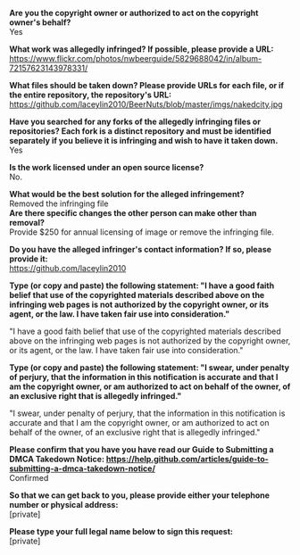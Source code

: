 **Are you the copyright owner or authorized to act on the copyright owner's behalf?**  
Yes

**What work was allegedly infringed? If possible, please provide a URL:**  
https://www.flickr.com/photos/nwbeerguide/5829688042/in/album-72157623143978331/

**What files should be taken down? Please provide URLs for each file, or if the entire repository, the repository's URL:**  
https://github.com/laceylin2010/BeerNuts/blob/master/imgs/nakedcity.jpg

**Have you searched for any forks of the allegedly infringing files or repositories? Each fork is a distinct repository and must be identified separately if you believe it is infringing and wish to have it taken down.**  
Yes

**Is the work licensed under an open source license?**  
No.

**What would be the best solution for the alleged infringement?**  
Removed the infringing file  
**Are there specific changes the other person can make other than removal?**    
Provide $250 for annual licensing of image or remove the infringing file.

**Do you have the alleged infringer's contact information? If so, please provide it:**  
https://github.com/laceylin2010

**Type (or copy and paste) the following statement: "I have a good faith belief that use of the copyrighted materials described above on the infringing web pages is not authorized by the copyright owner, or its agent, or the law. I have taken fair use into consideration."**  

"I have a good faith belief that use of the copyrighted materials described above on the infringing web pages is not authorized by the copyright owner, or its agent, or the law. I have taken fair use into consideration."

**Type (or copy and paste) the following statement: "I swear, under penalty of perjury, that the information in this notification is accurate and that I am the copyright owner, or am authorized to act on behalf of the owner, of an exclusive right that is allegedly infringed."**  

"I swear, under penalty of perjury, that the information in this notification is accurate and that I am the copyright owner, or am authorized to act on behalf of the owner, of an exclusive right that is allegedly infringed."

**Please confirm that you have you have read our Guide to Submitting a DMCA Takedown Notice: https://help.github.com/articles/guide-to-submitting-a-dmca-takedown-notice/**  
Confirmed

**So that we can get back to you, please provide either your telephone number or physical address:**  
[private]  

**Please type your full legal name below to sign this request:**  
[private]  

